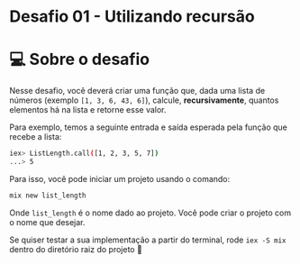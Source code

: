 # Desafio 01 - Utilizando recursão

# 💻 Sobre o desafio

Nesse desafio, você deverá criar uma função que, dada uma lista de números (exemplo `[1, 3, 6, 43, 6]`), calcule, **recursivamente**, quantos elementos há na lista e retorne esse valor.

Para exemplo, temos a seguinte entrada e saída esperada pela função que recebe a lista:

```bash
iex> ListLength.call([1, 2, 3, 5, 7])
...> 5
```

Para isso, você pode iniciar um projeto usando o comando:

```bash
mix new list_length
```

Onde `list_length` é o nome dado ao projeto. Você pode criar o projeto com o nome que desejar.

Se quiser testar a sua implementação a partir do terminal, rode `iex -S mix` dentro do diretório raiz do projeto 🚀

